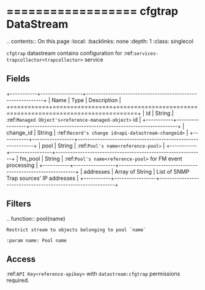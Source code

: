 

==================
cfgtrap DataStream
==================

.. contents:: On this page
    :local:
    :backlinks: none
    :depth: 1
    :class: singlecol

`cfgtrap` datastream contains configuration
for :ref:`services-trapcollector<trapcollector>` service

Fields
------

+-----------+-----------------+------------------------------------------------------------+
| Name      | Type            | Description                                                |
+===========+=================+============================================================+
| id        | String          | :ref:`Managed Object's<reference-managed-object>` id       |
+-----------+-----------------+------------------------------------------------------------+
| change_id | String          | :ref:`Record's change id<api-datastream-changeid>`         |
+-----------+-----------------+------------------------------------------------------------+
| pool      | String          | :ref:`Pool's name<reference-pool>`                         |
+-----------+-----------------+------------------------------------------------------------+
| fm_pool   | String          | :ref:`Pool's name<reference-pool>` for FM event processing |
+-----------+-----------------+------------------------------------------------------------+
| addresses | Array of String | List of SNMP Trap sources' IP addresses                    |
+-----------+-----------------+------------------------------------------------------------+


Filters
-------

.. function:: pool(name)

    Restrict stream to objects belonging to pool `name`

    :param name: Pool name

Access
------
:ref:`API Key<reference-apikey>` with `datastream:cfgtrap` permissions
required.
